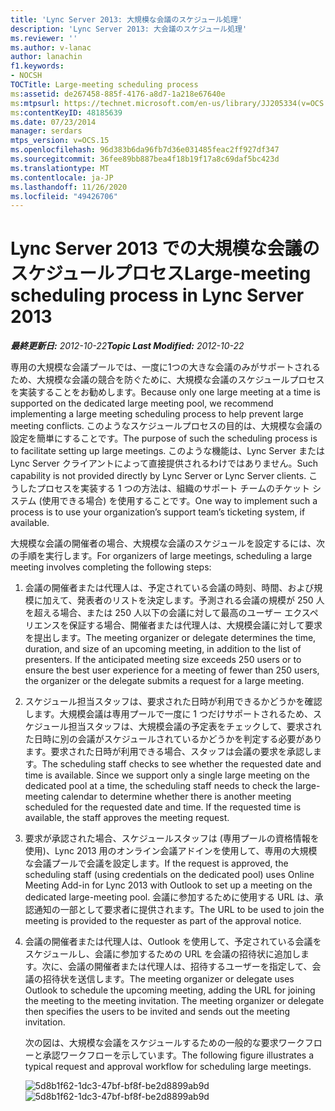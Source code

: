 ```yaml
---
title: 'Lync Server 2013: 大規模な会議のスケジュール処理'
description: 'Lync Server 2013: 大会議のスケジュール処理'
ms.reviewer: ''
ms.author: v-lanac
author: lanachin
f1.keywords:
- NOCSH
TOCTitle: Large-meeting scheduling process
ms:assetid: de267458-885f-4176-a8d7-1a218e67640e
ms:mtpsurl: https://technet.microsoft.com/en-us/library/JJ205334(v=OCS.15)
ms:contentKeyID: 48185639
ms.date: 07/23/2014
manager: serdars
mtps_version: v=OCS.15
ms.openlocfilehash: 96d383b6da96fb7d36e031485feac2ff927df347
ms.sourcegitcommit: 36fee89bb887bea4f18b19f17a8c69daf5bc423d
ms.translationtype: MT
ms.contentlocale: ja-JP
ms.lasthandoff: 11/26/2020
ms.locfileid: "49426706"
---
```

# <a name="large-meeting-scheduling-process-in-lync-server-2013"></a><span data-ttu-id="2341b-103">Lync Server 2013 での大規模な会議のスケジュールプロセス</span><span class="sxs-lookup"><span data-stu-id="2341b-103">Large-meeting scheduling process in Lync Server 2013</span></span>

<div data-xmlns="http://www.w3.org/1999/xhtml">

<div class="topic" data-xmlns="http://www.w3.org/1999/xhtml" data-msxsl="urn:schemas-microsoft-com:xslt" data-cs="https://msdn.microsoft.com/">

<div data-asp="https://msdn2.microsoft.com/asp">



</div>

<div id="mainSection">

<div id="mainBody"><span data-ttu-id="2341b-104">

<span> </span></span><span class="sxs-lookup"><span data-stu-id="2341b-104">

<span> </span></span></span>

<span data-ttu-id="2341b-105">_**最終更新日:** 2012-10-22_</span><span class="sxs-lookup"><span data-stu-id="2341b-105">_**Topic Last Modified:** 2012-10-22_</span></span>

<span data-ttu-id="2341b-106">専用の大規模な会議プールでは、一度に1つの大きな会議のみがサポートされるため、大規模な会議の競合を防ぐために、大規模な会議のスケジュールプロセスを実装することをお勧めします。</span><span class="sxs-lookup"><span data-stu-id="2341b-106">Because only one large meeting at a time is supported on the dedicated large meeting pool, we recommend implementing a large meeting scheduling process to help prevent large meeting conflicts.</span></span> <span data-ttu-id="2341b-107">このようなスケジュールプロセスの目的は、大規模な会議の設定を簡単にすることです。</span><span class="sxs-lookup"><span data-stu-id="2341b-107">The purpose of such the scheduling process is to facilitate setting up large meetings.</span></span> <span data-ttu-id="2341b-108">このような機能は、Lync Server または Lync Server クライアントによって直接提供されるわけではありません。</span><span class="sxs-lookup"><span data-stu-id="2341b-108">Such capability is not provided directly by Lync Server or Lync Server clients.</span></span> <span data-ttu-id="2341b-109">こうしたプロセスを実装する 1 つの方法は、組織のサポート チームのチケット システム (使用できる場合) を使用することです。</span><span class="sxs-lookup"><span data-stu-id="2341b-109">One way to implement such a process is to use your organization’s support team’s ticketing system, if available.</span></span>

<span data-ttu-id="2341b-110">大規模な会議の開催者の場合、大規模な会議のスケジュールを設定するには、次の手順を実行します。</span><span class="sxs-lookup"><span data-stu-id="2341b-110">For organizers of large meetings, scheduling a large meeting involves completing the following steps:</span></span>

1.  <span data-ttu-id="2341b-p102">会議の開催者または代理人は、予定されている会議の時刻、時間、および規模に加えて、発表者のリストを決定します。予測される会議の規模が 250 人を超える場合、または 250 人以下の会議に対して最高のユーザー エクスペリエンスを保証する場合、開催者または代理人は、大規模会議に対して要求を提出します。</span><span class="sxs-lookup"><span data-stu-id="2341b-p102">The meeting organizer or delegate determines the time, duration, and size of an upcoming meeting, in addition to the list of presenters. If the anticipated meeting size exceeds 250 users or to ensure the best user experience for a meeting of fewer than 250 users, the organizer or the delegate submits a request for a large meeting.</span></span>

2.  <span data-ttu-id="2341b-p103">スケジュール担当スタッフは、要求された日時が利用できるかどうかを確認します。大規模会議は専用プールで一度に 1 つだけサポートされるため、スケジュール担当スタッフは、大規模会議の予定表をチェックして、要求された日時に別の会議がスケジュールされているかどうかを判定する必要があります。要求された日時が利用できる場合、スタッフは会議の要求を承認します。</span><span class="sxs-lookup"><span data-stu-id="2341b-p103">The scheduling staff checks to see whether the requested date and time is available. Since we support only a single large meeting on the dedicated pool at a time, the scheduling staff needs to check the large-meeting calendar to determine whether there is another meeting scheduled for the requested date and time. If the requested time is available, the staff approves the meeting request.</span></span>

3.  <span data-ttu-id="2341b-116">要求が承認された場合、スケジュールスタッフは (専用プールの資格情報を使用)、Lync 2013 用のオンライン会議アドインを使用して、専用の大規模な会議プールで会議を設定します。</span><span class="sxs-lookup"><span data-stu-id="2341b-116">If the request is approved, the scheduling staff (using credentials on the dedicated pool) uses Online Meeting Add-in for Lync 2013 with Outlook to set up a meeting on the dedicated large-meeting pool.</span></span> <span data-ttu-id="2341b-117">会議に参加するために使用する URL は、承認通知の一部として要求者に提供されます。</span><span class="sxs-lookup"><span data-stu-id="2341b-117">The URL to be used to join the meeting is provided to the requester as part of the approval notice.</span></span>

4.  <span data-ttu-id="2341b-p105">会議の開催者または代理人は、Outlook を使用して、予定されている会議をスケジュールし、会議に参加するための URL を会議の招待状に追加します。次に、会議の開催者または代理人は、招待するユーザーを指定して、会議の招待状を送信します。</span><span class="sxs-lookup"><span data-stu-id="2341b-p105">The meeting organizer or delegate uses Outlook to schedule the upcoming meeting, adding the URL for joining the meeting to the meeting invitation. The meeting organizer or delegate then specifies the users to be invited and sends out the meeting invitation.</span></span>
    
    <span data-ttu-id="2341b-120">次の図は、大規模な会議をスケジュールするための一般的な要求ワークフローと承認ワークフローを示しています。</span><span class="sxs-lookup"><span data-stu-id="2341b-120">The following figure illustrates a typical request and approval workflow for scheduling large meetings.</span></span>
    
    <span data-ttu-id="2341b-121">![5d8b1f62-1dc3-47bf-bf8f-be2d8899ab9d](images/JJ205334.5d8b1f62-1dc3-47bf-bf8f-be2d8899ab9d(OCS.15).jpg "5d8b1f62-1dc3-47bf-bf8f-be2d8899ab9d")</span><span class="sxs-lookup"><span data-stu-id="2341b-121">![5d8b1f62-1dc3-47bf-bf8f-be2d8899ab9d](images/JJ205334.5d8b1f62-1dc3-47bf-bf8f-be2d8899ab9d(OCS.15).jpg "5d8b1f62-1dc3-47bf-bf8f-be2d8899ab9d")</span></span>  

<span data-ttu-id="2341b-122"></div>

<span> </span>

</div>

</div>

</span><span class="sxs-lookup"><span data-stu-id="2341b-122"></div>

<span> </span>

</div>

</div>

</span></span></div>

